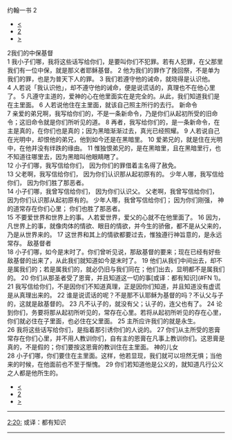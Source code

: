 ﻿





 约翰一书 2




* [<](bible/1JN01.md)
* [2](bible/1JN.md)
* [>](bible/1JN03.md)



 
2我们的中保基督  
1 我小子们哪，我将这些话写给你们，是要叫你们不犯罪。若有人犯罪，在父那里我们有一位中保，就是那义者耶稣基督。 
2 他为我们的罪作了挽回祭，不是单为我们的罪，也是为普天下人的罪。 
3 我们若遵守他的诫命，就晓得是认识他。 
4 人若说「我认识他」，却不遵守他的诫命，便是说谎话的，真理也不在他心里了。 
5 凡遵守主道的，爱神的心在他里面实在是完全的。从此，我们知道我们是在主里面。 
6 人若说他住在主里面，就该自己照主所行的去行。 新命令  
7 亲爱的弟兄啊，我写给你们的，不是一条新命令，乃是你们从起初所受的旧命令；这旧命令就是你们所听见的道。 
8 再者，我写给你们的，是一条新命令，在主是真的，在你们也是真的；因为黑暗渐渐过去，真光已经照耀。 
9 人若说自己在光明中，却恨他的弟兄，他到如今还是在黑暗里。 
10 爱弟兄的，就是住在光明中，在他并没有绊跌的缘由。 
11 惟独恨弟兄的，是在黑暗里，且在黑暗里行，也不知道往哪里去，因为黑暗叫他眼睛瞎了。  
12 小子们哪，我写信给你们， 因为你们的罪借着主名得了赦免。  
13 父老啊，我写信给你们， 因为你们认识那从起初原有的。 少年人哪，我写信给你们， 因为你们胜了那恶者。  
14 小子们哪，我曾写信给你们， 因为你们认识父。 父老啊，我曾写信给你们， 因为你们认识那从起初原有的。 少年人哪，我曾写信给你们； 因为你们刚强， 神的道常存在你们心里； 你们也胜了那恶者。  
15 不要爱世界和世界上的事。人若爱世界，爱父的心就不在他里面了。 
16 因为，凡世界上的事，就像肉体的情欲、眼目的情欲，并今生的骄傲，都不是从父来的，乃是从世界来的。 
17 这世界和其上的情欲都要过去，惟独遵行神旨意的，是永远常存。 敌基督者  
18 小子们哪，如今是末时了。你们曾听见说，那敌基督的要来；现在已经有好些敌基督的出来了，从此我们就知道如今是末时了。 
19 他们从我们中间出去，却不是属我们的；若是属我们的，就必仍旧与我们同在；他们出去，显明都不是属我们的。 
20 你们从那圣者受了恩膏，并且知道这一切的事[或译：都有知识](#FN
1)。 
21 我写信给你们，不是因你们不知道真理，正是因你们知道，并且知道没有虚谎是从真理出来的。 
22 谁是说谎话的呢？不是那不认耶稣为基督的吗？不认父与子的，这就是敌基督的。 
23 凡不认子的，就没有父；认子的，连父也有了。 
24 论到你们，务要将那从起初所听见的，常存在心里。若将从起初所听见的存在心里，你们就必住在子里面，也必住在父里面。 
25 主所应许我们的就是永生。  
26 我将这些话写给你们，是指着那引诱你们的人说的。 
27 你们从主所受的恩膏常存在你们心里，并不用人教训你们，自有主的恩膏在凡事上教训你们。这恩膏是真的，不是假的；你们要按这恩膏的教训住在主里面。 神的儿女  
28 小子们哪，你们要住在主里面。这样，他若显现，我们就可以坦然无惧；当他来的时候，在他面前也不至于惭愧。 
29 你们若知道他是公义的，就知道凡行公义之人都是他所生的。 
* [<](bible/1JN01.md)
* [2](bible/1JN.md)
* [>](bible/1JN03.md)





---


[2:20:](#V20)
或译：都有知识




---









